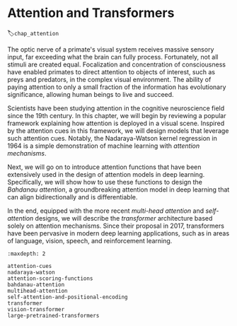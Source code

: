 # Attention and Transformers
:label:`chap_attention`

The optic nerve of a primate's visual system
receives massive sensory input,
far exceeding what the brain can fully process.
Fortunately,
not all stimuli are created equal.
Focalization and concentration of consciousness
have enabled primates to direct attention
to objects of interest,
such as preys and predators,
in the complex visual environment.
The ability of paying attention to
only a small fraction of the information
has evolutionary significance,
allowing human beings
to live and succeed.

Scientists have been studying attention
in the cognitive neuroscience field
since the 19th century.
In this chapter,
we will begin by reviewing a popular framework
explaining how attention is deployed in a visual scene.
Inspired by the attention cues in this framework,
we will design models
that leverage such attention cues.
Notably, the Nadaraya-Watson kernel regression
in 1964 is a simple demonstration of machine learning with *attention mechanisms*.

Next, we will go on to introduce attention functions
that have been extensively used in
the design of attention models in deep learning.
Specifically,
we will show how to use these functions
to design the *Bahdanau attention*,
a groundbreaking attention model in deep learning
that can align bidirectionally and is differentiable.

In the end,
equipped with
the more recent
*multi-head attention*
and *self-attention* designs,
we will describe the *transformer* architecture
based solely on attention mechanisms.
Since their proposal in 2017,
transformers
have been pervasive in modern
deep learning applications,
such as in areas of
language,
vision, speech,
and reinforcement learning.

```toc
:maxdepth: 2

attention-cues
nadaraya-watson
attention-scoring-functions
bahdanau-attention
multihead-attention
self-attention-and-positional-encoding
transformer
vision-transformer
large-pretrained-transformers
```
